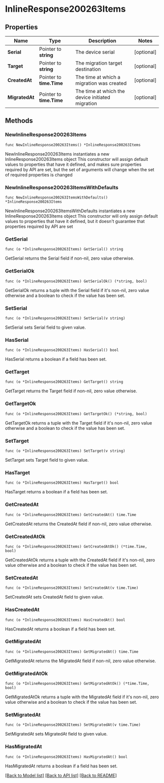 # InlineResponse200263Items

## Properties

Name | Type | Description | Notes
------------ | ------------- | ------------- | -------------
**Serial** | Pointer to **string** | The device serial | [optional] 
**Target** | Pointer to **string** | The migration target destination | [optional] 
**CreatedAt** | Pointer to **time.Time** | The time at which a migration was created | [optional] 
**MigratedAt** | Pointer to **time.Time** | The time at which the device initiated migration | [optional] 

## Methods

### NewInlineResponse200263Items

`func NewInlineResponse200263Items() *InlineResponse200263Items`

NewInlineResponse200263Items instantiates a new InlineResponse200263Items object
This constructor will assign default values to properties that have it defined,
and makes sure properties required by API are set, but the set of arguments
will change when the set of required properties is changed

### NewInlineResponse200263ItemsWithDefaults

`func NewInlineResponse200263ItemsWithDefaults() *InlineResponse200263Items`

NewInlineResponse200263ItemsWithDefaults instantiates a new InlineResponse200263Items object
This constructor will only assign default values to properties that have it defined,
but it doesn't guarantee that properties required by API are set

### GetSerial

`func (o *InlineResponse200263Items) GetSerial() string`

GetSerial returns the Serial field if non-nil, zero value otherwise.

### GetSerialOk

`func (o *InlineResponse200263Items) GetSerialOk() (*string, bool)`

GetSerialOk returns a tuple with the Serial field if it's non-nil, zero value otherwise
and a boolean to check if the value has been set.

### SetSerial

`func (o *InlineResponse200263Items) SetSerial(v string)`

SetSerial sets Serial field to given value.

### HasSerial

`func (o *InlineResponse200263Items) HasSerial() bool`

HasSerial returns a boolean if a field has been set.

### GetTarget

`func (o *InlineResponse200263Items) GetTarget() string`

GetTarget returns the Target field if non-nil, zero value otherwise.

### GetTargetOk

`func (o *InlineResponse200263Items) GetTargetOk() (*string, bool)`

GetTargetOk returns a tuple with the Target field if it's non-nil, zero value otherwise
and a boolean to check if the value has been set.

### SetTarget

`func (o *InlineResponse200263Items) SetTarget(v string)`

SetTarget sets Target field to given value.

### HasTarget

`func (o *InlineResponse200263Items) HasTarget() bool`

HasTarget returns a boolean if a field has been set.

### GetCreatedAt

`func (o *InlineResponse200263Items) GetCreatedAt() time.Time`

GetCreatedAt returns the CreatedAt field if non-nil, zero value otherwise.

### GetCreatedAtOk

`func (o *InlineResponse200263Items) GetCreatedAtOk() (*time.Time, bool)`

GetCreatedAtOk returns a tuple with the CreatedAt field if it's non-nil, zero value otherwise
and a boolean to check if the value has been set.

### SetCreatedAt

`func (o *InlineResponse200263Items) SetCreatedAt(v time.Time)`

SetCreatedAt sets CreatedAt field to given value.

### HasCreatedAt

`func (o *InlineResponse200263Items) HasCreatedAt() bool`

HasCreatedAt returns a boolean if a field has been set.

### GetMigratedAt

`func (o *InlineResponse200263Items) GetMigratedAt() time.Time`

GetMigratedAt returns the MigratedAt field if non-nil, zero value otherwise.

### GetMigratedAtOk

`func (o *InlineResponse200263Items) GetMigratedAtOk() (*time.Time, bool)`

GetMigratedAtOk returns a tuple with the MigratedAt field if it's non-nil, zero value otherwise
and a boolean to check if the value has been set.

### SetMigratedAt

`func (o *InlineResponse200263Items) SetMigratedAt(v time.Time)`

SetMigratedAt sets MigratedAt field to given value.

### HasMigratedAt

`func (o *InlineResponse200263Items) HasMigratedAt() bool`

HasMigratedAt returns a boolean if a field has been set.


[[Back to Model list]](../README.md#documentation-for-models) [[Back to API list]](../README.md#documentation-for-api-endpoints) [[Back to README]](../README.md)


